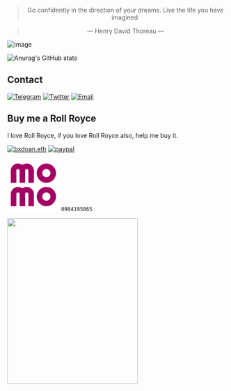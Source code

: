 <div align="center">

> Go confidently in the direction of your dreams.  Live the life you have imagined.

> — Henry David Thoreau —

</div>

![image](https://placekeanu.com/500/300?)

![Anurag's GitHub stats](https://github-readme-stats.vercel.app/api?username=bxdoan&show_icons=true&theme=radical)

## Contact

[![Telegram](https://img.shields.io/badge/Telegram-2CA5E0?style=for-the-badge&logo=telegram&logoColor=white)](https://t.me/bxdoan)
[![Twitter](https://img.shields.io/badge/Twitter-1DA1F2?style=for-the-badge&logo=twitter&logoColor=white)](https://twitter.com/bxdoan)
[![Email](https://img.shields.io/badge/Gmail-D14836?style=for-the-badge&logo=gmail&logoColor=white)](mailto:bxdoan93@gmail.com)

## Buy me a Roll Royce

I love Roll Royce, if you love Roll Royce also, help me buy it.

[![bxdoan.eth](https://img.shields.io/badge/Ethereum-3C3C3D?style=for-the-badge&logo=Ethereum&logoColor=white)](https://etherscan.io/address/0x610322AeF748238C52E920a15Dd9A8845C9c0318)
[![paypal](	https://img.shields.io/badge/PayPal-00457C?style=for-the-badge&logo=paypal&logoColor=white)](https://paypal.me/bxdoan)

![momo](imgs/momo.svg) `0904195065`

<!-- Set both width and height -->
<img src="https://img.vietqr.io/image/MB-0904195065-print.png" width="300" height="380"> 



<!--
**bxdoan/bxdoan** is a ✨ _special_ ✨ repository because its `README.md` (this file) appears on your GitHub profile.

Here are some ideas to get you started:

- 🔭 I’m currently working on ...
- 🌱 I’m currently learning ...
- 👯 I’m looking to collaborate on ...
- 🤔 I’m looking for help with ...
- 💬 Ask me about ...
- 📫 How to reach me: ...
- 😄 Pronouns: ...
- ⚡ Fun fact: ...
-->
